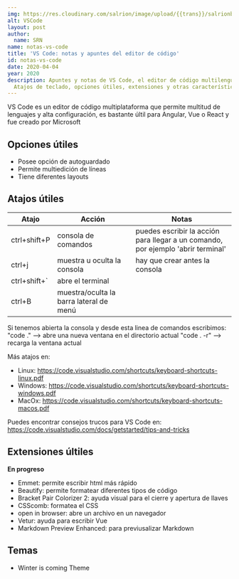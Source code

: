 ```yaml
---
img: https://res.cloudinary.com/salrion/image/upload/{{trans}}/salrionblog/macbook.jpg
alt: VSCode
layout: post
author:
  name: SRN
name: notas-vs-code
title: 'VS Code: notas y apuntes del editor de código'
id: notas-vs-code
date: 2020-04-04
year: 2020
description: Apuntes y notas de VS Code, el editor de código multilenguaje.
  Atajos de teclado, opciones útiles, extensiones y otras características
---
```


VS Code es un editor de código multiplataforma que permite multitud de lenguajes y alta configuración, es bastante últil para Angular, Vue o React y fue creado por Microsoft

## Opciones útiles

- Posee opción de autoguardado
- Permite multiedición de líneas
- Tiene diferentes layouts

## Atajos útiles

| **Atajo**    | **Acción**                              | **Notas**                                                                        |
| ------------ | --------------------------------------- | -------------------------------------------------------------------------------- |
| ctrl+shift+P | consola de comandos                     | puedes escribir la acción para llegar a un comando, por ejemplo 'abrir terminal' |
| ctrl+j       | muestra u oculta la consola             | hay que crear antes la consola                                                   |
| ctrl+shift+` | abre el terminal                        |
| ctrl+B       | muestra/oculta la barra lateral de menú |                                                                                  |

Si tenemos abierta la consola y desde esta linea de comandos escribimos:
"code ." --> abre una nueva ventana en el directorio actual
"code . -r" --> recarga la ventana actual

Más atajos en:

- Linux: <https://code.visualstudio.com/shortcuts/keyboard-shortcuts-linux.pdf>
- Windows: <https://code.visualstudio.com/shortcuts/keyboard-shortcuts-windows.pdf>
- MacOx: <https://code.visualstudio.com/shortcuts/keyboard-shortcuts-macos.pdf>

Puedes encontrar consejos trucos para VS Code en:
<https://code.visualstudio.com/docs/getstarted/tips-and-tricks>

## Extensiones últiles

**En progreso**

- Emmet: permite escribir html más rápido
- Beautify: permite formatear diferentes tipos de código
- Bracket Pair Colorizer 2: ayuda visual para el cierre y apertura de llaves
- CSScomb: formatea el CSS
- open in browser: abre un archivo en un navegador
- Vetur: ayuda para escribir Vue
- Markdown Preview Enhanced: para previusalizar Markdown

## Temas

- Winter is coming Theme
